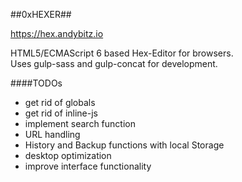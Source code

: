 ##0xHEXER##


<a href="https://hex.andybitz.io" target="_blank">https://hex.andybitz.io</a>


HTML5/ECMAScript 6 based Hex-Editor for browsers.<br>
Uses gulp-sass and gulp-concat for development.


####TODOs
* get rid of globals
* get rid of inline-js
* implement search function
* URL handling
* History and Backup functions with local Storage
* desktop optimization
* improve interface functionality